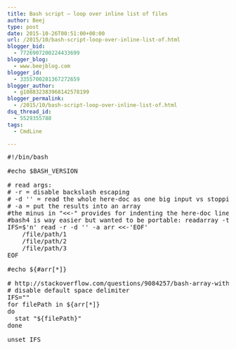 ```yaml
---
title: Bash script – loop over inline list of files
author: Beej
type: post
date: 2015-10-26T00:51:00+00:00
url: /2015/10/bash-script-loop-over-inline-list-of.html
blogger_bid:
  - 7726907200224433699
blogger_blog:
  - www.beejblog.com
blogger_id:
  - 3355700281367272659
blogger_author:
  - g108832383968142578199
blogger_permalink:
  - /2015/10/bash-script-loop-over-inline-list-of.html
dsq_thread_id:
  - 5529355788
tags:
  - CmdLine

---
```

<pre class="prettyprint">#!/bin/bash

#echo $BASH_VERSION

# read args:
# -r = disable backslash escaping
# -d '' = read the whole here-doc as one big input vs stopping stopping at the first new line as the default delimiter
# -a = put the results into an array
#the minus in "&lt;&lt;-" provides for indenting the here-doc lines, but with TABS ONLY
#bash4 is way easier but wanted to be portable: readarray -t arr &lt;&lt;-"EOT"
IFS=$'n' read -r -d '' -a arr &lt;&lt;-'EOF'
    /file/path/1
    /file/path/2
    /file/path/3
EOF

#echo ${#arr[*]}

# http://stackoverflow.com/questions/9084257/bash-array-with-spaces-in-elements
# disable default space delimiter
IFS=""
for filePath in ${arr[*]}
do
  stat "${filePath}"
done

unset IFS</pre>